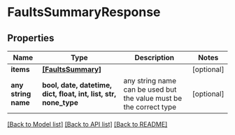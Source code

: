 # FaultsSummaryResponse


## Properties
Name | Type | Description | Notes
------------ | ------------- | ------------- | -------------
**items** | [**[FaultsSummary]**](FaultsSummary.md) |  | [optional] 
**any string name** | **bool, date, datetime, dict, float, int, list, str, none_type** | any string name can be used but the value must be the correct type | [optional]

[[Back to Model list]](../README.md#documentation-for-models) [[Back to API list]](../README.md#documentation-for-api-endpoints) [[Back to README]](../README.md)


